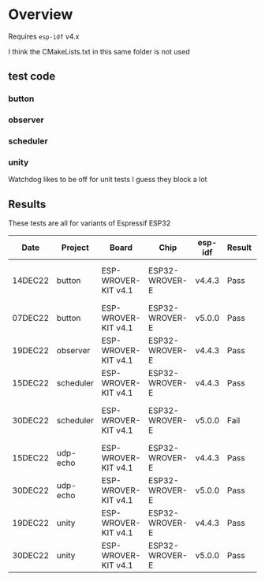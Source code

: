 # Overview

Requires `esp-idf` v4.x

I think the CMakeLists.txt in this same folder is not used
## test code

### button

### observer


### scheduler

### unity

Watchdog likes to be off for unit tests I guess they block a lot

## Results

These tests are all for variants of Espressif ESP32

|   Date  | Project      | Board                | Chip           | esp-idf  | Result  | Notes
| ------- | ------------ | -------------------- | -------------- | -------  | ------- | -----
| 14DEC22 | button       | ESP-WROVER-KIT v4.1  | ESP32-WROVER-E | v4.4.3   | Pass    | FreeRTOS 'held' works at a rudimentary level
| 07DEC22 | button       | ESP-WROVER-KIT v4.1  | ESP32-WROVER-E | v5.0.0   | Pass    |
| 19DEC22 | observer     | ESP-WROVER-KIT v4.1  | ESP32-WROVER-E | v4.4.3   | Pass    |
| 15DEC22 | scheduler    | ESP-WROVER-KIT v4.1  | ESP32-WROVER-E | v4.4.3   | Pass    |
| 30DEC22 | scheduler    | ESP-WROVER-KIT v4.1  | ESP32-WROVER-E | v5.0.0   | Fail    | Minor SDK incompatibilities inhibit compilation
| 15DEC22 | udp-echo     | ESP-WROVER-KIT v4.1  | ESP32-WROVER-E | v4.4.3   | Pass    |
| 30DEC22 | udp-echo     | ESP-WROVER-KIT v4.1  | ESP32-WROVER-E | v5.0.0   | Pass    |
| 19DEC22 | unity        | ESP-WROVER-KIT v4.1  | ESP32-WROVER-E | v4.4.3   | Pass    |
| 30DEC22 | unity        | ESP-WROVER-KIT v4.1  | ESP32-WROVER-E | v5.0.0   | Pass    |


